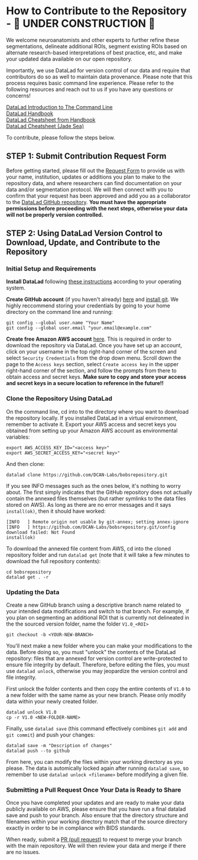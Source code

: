 # How to Contribute to the Repository - 🚧 UNDER CONSTRUCTION 🚧

We welcome neuroanatomists and other experts to further refine these segmentations, delineate additional ROIs, segment existing ROIs based on alternate research-based interpretations of best practice, etc, and make your updated data available on our open repository. 

Importantly, we use DataLad for version control of our data and require that contributors do so as well to maintain data provenance. Please note that this process requires basic command line experience. Please refer to the following resources and reach out to us if you have any questions or concerns!

[DataLad Introduction to The Command Line](https://handbook.datalad.org/en/latest/intro/howto.html#the-command-line)<br> 
[DataLad Handbook](https://handbook.datalad.org/en/latest/index.html)<br>
[DataLad Cheatsheet from Handbook](https://handbook.datalad.org/en/latest/basics/101-136-cheatsheet.html)<br>
[DataLad Cheatsheet (Jade Sea)](https://handbook.datalad.org/en/latest/basics/101-136-cheatsheet.html)

To contribute, please follow the steps below.

## STEP 1: Submit Contribution Request Form

Before getting started, please fill out the [Request Form](https://docs.google.com/forms/d/e/1FAIpQLSdppXSfL7RZ2jxo5t8ufh2jZ5tgNLaAKb5pzfOJ8md9F22PsQ/viewform?usp=sf_link) to provide us with your name, institution, updates or additions you plan to make to the repository data, and where researchers can find documentation on your data and/or segmentation protocol. We will then connect with you to confirm that your request has been approved and add you as a collaborator to the [DataLad GitHub repository](https://github.com/DCAN-Labs/bobsrepository). **You must have the appropriate permissions before proceeding with the next steps, otherwise your data will not be properly version controlled.**


## STEP 2: Using DataLad Version Control to Download, Update, and Contribute to the Repository

### Initial Setup and Requirements
**Install DataLad** following [these instructions](https://handbook.datalad.org/en/latest/intro/installation.html#installation-and-configuration) according to your operating system.

**Create GitHub account** (if you haven't already) [here](https://docs.github.com/en/get-started/start-your-journey/creating-an-account-on-github) and [install git](https://github.com/git-guides/install-git). We highly reccommend storing your credentials by going to your home directory on the command line and running:<br>
```
git config --global user.name "Your Name"
git config --global user.email "your.email@example.com"
```

**Create free Amazon AWS account** [here](https://portal.aws.amazon.com/gp/aws/developer/registration/index.html?refid=em_127222&p=free&c=hp&z=1). This is required in order to download the repository via DataLad. Once you have set up an account, click on your username in the top right-hand corner of the screen and select `Security Credentials` from the drop down menu. Scroll down the page to the `Access keys` section, select `Create access key` in the upper right-hand corner of the section, and follow the prompts from there to obtain access and secret keys. **Make sure to copy and store your access and secret keys in a secure location to reference in the future!!**

### Clone the Repository Using DataLad
On the command line, cd into to the directory where you want to download the repository locally. If you installed DataLad in a virtual environment, remember to activate it. Export your AWS access and secret keys you obtained from setting up your Amazon AWS account as environmental variables:
```
export AWS_ACCESS_KEY_ID="<access key>"
export AWS_SECRET_ACCESS_KEY="<secret key>"
```

And then clone:
```
datalad clone https://github.com/DCAN-Labs/bobsrepository.git
```

If you see INFO messages such as the ones below, it's nothing to worry about. The first simply indicates that the GitHub repository does not actually contain the annexed files themselves (but rather symlinks to the data files stored on AWS). As long as there are no error messages and it says `install(ok)`, then it should have worked:
```
[INFO   ] Remote origin not usable by git-annex; setting annex-ignore
[INFO   ] https://github.com/DCAN-Labs/bobsrepository.git/config download failed: Not Found
install(ok)
```

To download the annexed file content from AWS, cd into the cloned repository folder and run `datalad get` (note that it will take a few minutes to download the full repository contents):
```
cd bobsrepository
datalad get . -r
```

### Updating the Data

Create a new GitHub branch using a descriptive branch name related to your intended data modifications and switch to that branch. For example, if you plan on segmenting an additional ROI that is currently not delineated in the the sourced version folder, name the folder `V1.0_<ROI>`
```
git checkout -b <YOUR-NEW-BRANCH>
```

You'll next make a new folder where you can make your modifications to the data. Before doing so, you must "unlock" the contents of the DataLad repository: files that are annexed for version control are write-protected to ensure file integrity by default. Therefore, before editing the files, you must use `datalad unlock`, otherwise you may jeopardize the version control and file integrity. 

First unlock the folder contents and then copy the entire contents of `V1.0` to a new folder with the same name as your new branch. Please only modify data within your newly created folder. 
```
datalad unlock V1.0
cp -r V1.0 <NEW-FOLDER-NAME>
```
Finally, use `datalad save` (this command effectively combines `git add` and `git commit`) and push your changes:
```
datalad save -m "Description of changes"
datalad push --to github
```

From here, you can modify the files within your working directory as you please. The data is automically locked again after running `datalad save`, so remember to use `datalad unlock <filename>` before modifying a given file. 

### Submitting a Pull Request Once Your Data is Ready to Share
Once you have completed your updates and are ready to make your data publicly available on AWS, please ensure that you have run a final datalad save and push to your branch. Also ensure that the directory structure and filenames within your working directory match that of the source directory exactly in order to be in compliance with BIDS standards.

When ready, submit a [PR (pull request)](https://docs.github.com/en/pull-requests/collaborating-with-pull-requests/proposing-changes-to-your-work-with-pull-requests/about-pull-requests) to request to merge your branch with the main repository. We will then review your data and merge if there are no issues.


